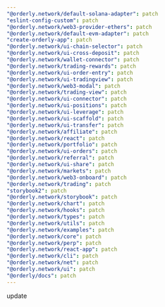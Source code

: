 ```yaml
---
"@orderly.network/default-solana-adapter": patch
"eslint-config-custom": patch
"@orderly.network/web3-provider-ethers": patch
"@orderly.network/default-evm-adapter": patch
"create-orderly-app": patch
"@orderly.network/ui-chain-selector": patch
"@orderly.network/ui-cross-deposit": patch
"@orderly.network/wallet-connector": patch
"@orderly.network/trading-rewards": patch
"@orderly.network/ui-order-entry": patch
"@orderly.network/ui-tradingview": patch
"@orderly.network/web3-modal": patch
"@orderly.network/trading-view": patch
"@orderly.network/ui-connector": patch
"@orderly.network/ui-positions": patch
"@orderly.network/ui-leverage": patch
"@orderly.network/ui-scaffold": patch
"@orderly.network/ui-transfer": patch
"@orderly.network/affiliate": patch
"@orderly.network/react": patch
"@orderly.network/portfolio": patch
"@orderly.network/ui-orders": patch
"@orderly.network/referral": patch
"@orderly.network/ui-share": patch
"@orderly.network/markets": patch
"@orderly.network/web3-onboard": patch
"@orderly.network/trading": patch
"storybook2": patch
"@orderly.network/storybook": patch
"@orderly.network/chart": patch
"@orderly.network/hooks": patch
"@orderly.network/types": patch
"@orderly.network/utils": patch
"@orderly.network/examples": patch
"@orderly.network/core": patch
"@orderly.network/perp": patch
"@orderly.network/react-app": patch
"@orderly.network/cli": patch
"@orderly.network/net": patch
"@orderly.network/ui": patch
"@orderly/docs": patch
---
```


update
